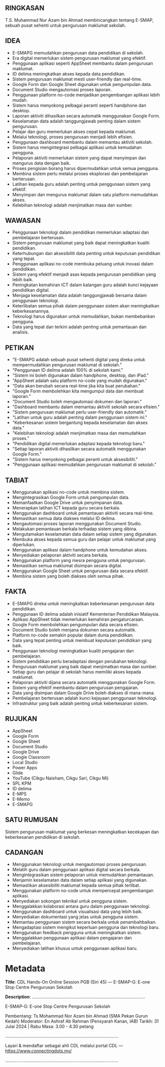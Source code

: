 ## RINGKASAN
T.S. Muhammad Nur Azam bin Ahmad membincangkan tentang E-SMAP, sebuah pusat sehenti untuk pengurusan maklumat sekolah.

## IDEA
- E-SMAPG memudahkan pengurusan data pendidikan di sekolah.
- Era digital memerlukan sistem pengurusan maklumat yang efektif.
- Penggunaan aplikasi seperti AppSheet membantu dalam pengurusan maklumat.
- ID delima meningkatkan akses kepada data pendidikan.
- Sistem pengurusan maklumat mesti user-friendly dan real-time.
- Google Form dan Google Sheet digunakan untuk pengumpulan data.
- Document Studio mengautomasi proses laporan.
- Penggunaan platform no-code menjadikan pengembangan aplikasi lebih mudah.
- Sistem harus menyokong pelbagai peranti seperti handphone dan desktop.
- Laporan aktiviti dihasilkan secara automatik menggunakan Google Form.
- Keselamatan data adalah tanggungjawab penting dalam sistem pengurusan.
- Pelajar dan guru memerlukan akses cepat kepada maklumat.
- Melalui teknologi, proses pengurusan menjadi lebih efisien.
- Penggunaan dashboard membantu dalam memantau aktiviti sekolah.
- Sistem harus mengintegrasi pelbagai aplikasi untuk kemudahan pengguna.
- Pelaporan aktiviti memerlukan sistem yang dapat menyimpan dan mengurus data dengan baik.
- Proses pengisian borang harus dipermudahkan untuk semua pengguna.
- Membina sistem perlu melalui proses eksplorasi dan pembelajaran berterusan.
- Latihan kepada guru adalah penting untuk penggunaan sistem yang efektif.
- Menyimpan dan mengurus maklumat dalam satu platform memudahkan akses.
- Kelebihan teknologi adalah menjimatkan masa dan sumber.

## WAWASAN
- Penggunaan teknologi dalam pendidikan memerlukan adaptasi dan pembelajaran berterusan.
- Sistem pengurusan maklumat yang baik dapat meningkatkan kualiti pendidikan.
- Keterhubungan dan aksesibiliti data penting untuk keputusan pendidikan yang tepat.
- Penggunaan aplikasi no-code membuka peluang untuk inovasi dalam pendidikan.
- Sistem yang efektif menjadi asas kepada pengurusan pendidikan yang lebih baik.
- Peningkatan kemahiran ICT dalam kalangan guru adalah kunci kejayaan pendidikan digital.
- Menjaga keselamatan data adalah tanggungjawab bersama dalam penggunaan teknologi.
- Keterlibatan semua pihak dalam penggunaan sistem akan meningkatkan keberkesanannya.
- Teknologi harus digunakan untuk memudahkan, bukan membebankan pengguna.
- Data yang tepat dan terkini adalah penting untuk pemantauan dan analisis.

## PETIKAN
- "E-SMAPG adalah sebuah pusat sehenti digital yang direka untuk mempermudahkan pengurusan maklumat di sekolah."
- "Penggunaan ID delima adalah 100% di sekolah kami."
- "Sistem ini boleh digunakan dalam handphone, desktop, dan iPad."
- "AppSheet adalah satu platform no-code yang mudah digunakan."
- "Data akan berubah secara real-time jika kita buat perubahan."
- "Google Form membolehkan kita mengumpul data dan membuat laporan."
- "Document Studio boleh mengautomasi dokumen dan laporan."
- "Dashboard membantu dalam memantau aktiviti sekolah secara efisien."
- "Sistem pengurusan maklumat perlu user-friendly dan automatik."
- "Latihan untuk guru adalah penting dalam penggunaan sistem ini."
- "Keberkesanan sistem bergantung kepada keselamatan dan akses data."
- "Kelebihan teknologi adalah menjimatkan masa dan memudahkan proses."
- "Pendidikan digital memerlukan adaptasi kepada teknologi baru."
- "Setiap laporan aktiviti dihasilkan secara automatik menggunakan Google Form."
- "Sistem harus menyokong pelbagai peranti untuk aksesibiliti."
- "Penggunaan aplikasi memudahkan pengurusan maklumat di sekolah."

## TABIAT
- Menggunakan aplikasi no-code untuk membina sistem.
- Mengintegrasikan Google Form untuk pengumpulan data.
- Memanfaatkan Google Drive untuk penyimpanan data.
- Menerapkan latihan ICT kepada guru secara berkala.
- Menggunakan dashboard untuk pemantauan aktiviti secara real-time.
- Memastikan semua data diakses melalui ID delima.
- Mengautomasi proses laporan menggunakan Document Studio.
- Melakukan pemantauan berkala terhadap sistem yang dibina.
- Mengutamakan keselamatan data dalam setiap sistem yang digunakan.
- Membuka akses kepada semua guru dan pelajar untuk maklumat yang diperlukan.
- Menggunakan aplikasi dalam handphone untuk kemudahan akses.
- Menyediakan pelaporan aktiviti secara berkala.
- Menggunakan platform yang mesra pengguna untuk pengurusan.
- Memastikan semua maklumat disimpan secara digital.
- Menggunakan Google Sheet untuk pengurusan data secara efektif.
- Membina sistem yang boleh diakses oleh semua pihak.

## FAKTA
- E-SMAPG direka untuk meningkatkan keberkesanan pengurusan data pendidikan.
- Penggunaan ID delima adalah inisiatif Kementerian Pendidikan Malaysia.
- Aplikasi AppSheet tidak memerlukan kemahiran pengaturcaraan.
- Google Form membolehkan pengumpulan data secara efisien.
- Document Studio boleh menjana dokumen secara automatik.
- Platform no-code semakin popular dalam dunia pendidikan.
- Data yang tepat penting untuk membuat keputusan pendidikan yang baik.
- Penggunaan teknologi meningkatkan kualiti pengajaran dan pembelajaran.
- Sistem pendidikan perlu beradaptasi dengan perubahan teknologi.
- Pengurusan maklumat yang baik dapat menjimatkan masa dan sumber.
- Setiap guru dan pelajar di sekolah harus memiliki akses kepada maklumat.
- Pelaporan aktiviti dijana secara automatik menggunakan Google Form.
- Sistem yang efektif membantu dalam pengurusan pengajaran.
- Data yang disimpan dalam Google Drive boleh diakses di mana-mana.
- Pembelajaran berterusan adalah kunci kejayaan penggunaan teknologi.
- Infrastruktur yang baik adalah penting untuk keberkesanan sistem.

## RUJUKAN
- AppSheet
- Google Form
- Google Sheet
- Document Studio
- Google Drive
- Google Classroom
- Local Studio
- Power Apps
- Glide
- YouTube (Cikgu Naisham, Cikgu Sari, Cikgu Mi)
- SPL KPM
- ID delima
- E-MPS
- E-Memo
- E-SMAPG

## SATU RUMUSAN
Sistem pengurusan maklumat yang berkesan meningkatkan kecekapan dan keberkesanan pendidikan di sekolah.

## CADANGAN
- Menggunakan teknologi untuk mengautomasi proses pengurusan.
- Melatih guru dalam penggunaan aplikasi digital secara berkala.
- Mengintegrasikan sistem pelaporan untuk memudahkan pemantauan.
- Menjamin keselamatan data dalam setiap aplikasi yang digunakan.
- Memastikan aksesibiliti maklumat kepada semua pihak terlibat.
- Menggunakan platform no-code untuk mempercepat pengembangan aplikasi.
- Menyediakan sokongan teknikal untuk pengguna sistem.
- Menggalakkan kolaborasi antara guru dalam penggunaan teknologi.
- Menggunakan dashboard untuk visualisasi data yang lebih baik.
- Menyediakan dokumentasi yang jelas untuk pengguna sistem.
- Memantau penggunaan sistem secara berkala untuk penambahbaikan.
- Mengadaptasi sistem mengikut keperluan pengguna dan teknologi baru.
- Menggunakan feedback pengguna untuk meningkatkan sistem.
- Menggalakkan penggunaan aplikasi dalam pengajaran dan pembelajaran.
- Menyediakan latihan khusus untuk penggunaan aplikasi baru.

# Metadata
**Title**: CDL Hands-On Online Session PGB (Siri 45) — E-SMAP-G: E-one Stop Centre Pengurusan Sekolah

**Description**: ...........................................................................................

E-SMAP-G: E-one Stop Centre Pengurusan Sekolah

Pembentang:  Ts Mohammad Nor Azam bin Ahmad (SMA Pekan Gurun Kedah)
Moderator: En Ashraf Ab Rahman (Pensyarah Kanan, IAB)
Tarikh:  31 Julai 2024   |   Rabu
Masa: 3.00 - 4.30 petang

...........................................................................................

Layari & mendaftar sebagai ahli CDL melalui portal CDL — https://www.connectingdots.my/

...........................................................................................